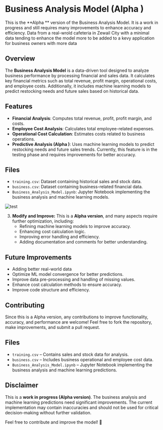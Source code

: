 # Business Analysis Model (Alpha )

This is the **Alpha ** version of the Business Analysis Model. It is a work in progress and still requires many improvements to enhance accuracy and efficiency. Data from a real-wrold cafeteria in Zewail City with a minimal data tending to enhance the model more to be added to a kevy application for business owners with more data

## Overview
The **Business Analysis Model** is a data-driven tool designed to analyze business performance by processing financial and sales data. It calculates key financial metrics such as total revenue, profit margin, operational costs, and employee costs. Additionally, it includes machine learning models to predict restocking needs and future sales based on historical data.

## Features
- **Financial Analysis**: Computes total revenue, profit, profit margin, and costs.
- **Employee Cost Analysis**: Calculates total employee-related expenses.
- **Operational Cost Calculation**: Estimates costs related to business operations.
- **Predictive Analysis (Alpha )**: Uses machine learning models to predict restocking needs and future sales trends. Currently, this feature is in the testing phase and requires improvements for better accuracy.

## Files
- `training.csv`: Dataset containing historical sales and stock data.
- `business.csv`: Dataset containing business-related financial data.
- `Business_Analysis_Model.ipynb`: Jupyter Notebook implementing the business analysis and machine learning models.

![test](https://github.com/user-attachments/assets/2119bd64-164d-43dd-b74a-e387376dcf64)



3. **Modify and Improve:** This is a **Alpha  version**, and many aspects require further optimization, including:
   - Refining machine learning models to improve accuracy.
   - Enhancing cost calculation logic.
   - Improving error handling and efficiency.
   - Adding documentation and comments for better understanding.

## Future Improvements
- Adding better real-world data
- Optimize ML model convergence for better predictions.
- Improve data pre-processing and handling of missing values.
- Enhance cost calculation methods to ensure accuracy.
- Improve code structure and efficiency.

## Contributing
Since this is a Alpha  version, any contributions to improve functionality, accuracy, and performance are welcome! Feel free to fork the repository, make improvements, and submit a pull request.

## Files
- `training.csv` – Contains sales and stock data for analysis.
- `business.csv` – Includes business operational and employee cost data.
- `Business_Analysis_Model.ipynb` – Jupyter Notebook implementing the business analysis and machine learning predictions.

## Disclaimer
This is a **work in progress (Alpha  version)**. The business analysis and machine learning predictions need significant improvements. The current implementation may contain inaccuracies and should not be used for critical decision-making without further validation.

Feel free to contribute and improve the model! 🚀

